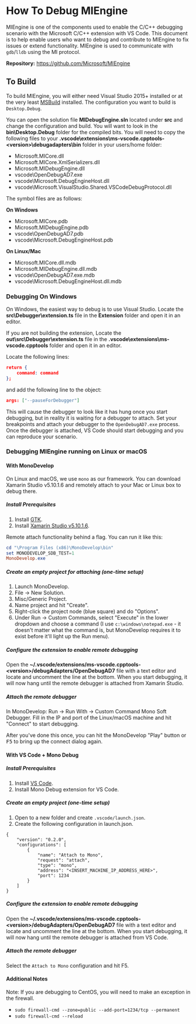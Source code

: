 # How To Debug MIEngine

MIEngine is one of the components used to enable the C/C++ debugging scenario with the Microsoft C/C++ extension with VS Code. This document is to help enable users who want to debug and contribute to MIEngine to fix issues or extend functionality. MIEngine is used to communicate with `gdb`/`lldb` using the MI protocol.

**Repository:** https://github.com/Microsoft/MIEngine

## To Build

To build MIEngine, you will either need Visual Studio 2015+ installed or at the very least [MSBuild](https://github.com/Microsoft/msbuild) installed. The configuration you want to build is `Desktop.Debug`.

You can open the solution file **MIDebugEngine.sln** located under **src** and change the configuration and build. You will want to look in the **bin\Desktop.Debug** folder for the compiled bits. You will need to copy the following files to your **.vscode\extensions\ms-vscode.cpptools-\<version\>\debugadapters\bin** folder in your users/home folder:

* Microsoft.MICore.dll
* Microsoft.MICore.XmlSerializers.dll
* Microsoft.MIDebugEngine.dll
* vscode\OpenDebugAD7.exe
* vscode\Microsoft.DebugEngineHost.dll
* vscode\Microsoft.VisualStudio.Shared.VSCodeDebugProtocol.dll

The symbol files are as follows:

**On Windows**
* Microsoft.MICore.pdb
* Microsoft.MIDebugEngine.pdb
* vscode\OpenDebugAD7.pdb
* vscode\Microsoft.DebugEngineHost.pdb

**On Linux/Mac**
* Microsoft.MICore.dll.mdb
* Microsoft.MIDebugEngine.dll.mdb
* vscode\OpenDebugAD7.exe.mdb
* vscode\Microsoft.DebugEngineHost.dll.mdb

### Debugging On Windows

On Windows, the easiest way to debug is to use Visual Studio. Locate the **src\Debugger\extension.ts** file in the **Extension** folder and open it in an editor.

If you are not building the extension, Locate the **out\src\Debugger\extension.ts** file in the **.vscode\extensions\ms-vscode.cpptools** folder and open it in an editor.

Locate the following lines:
```json
return {
    command: command
};
```
and add the following line to the object:
```json
args: ["--pauseForDebugger"]
```

This will cause the debugger to look like it has hung once you start debugging, but in reality it is waiting for a debugger to attach. Set your breakpoints and attach your debugger to the `OpenDebugAD7.exe` process. Once the debugger is attached, VS Code should start debugging and you can reproduce your scenario.

### Debugging MIEngine running on Linux or macOS

#### With MonoDevelop

On Linux and macOS, we use `mono` as our framework. You can download Xamarin Studio v5.10.1.6 and remotely attach to your Mac or Linux box to debug there.

##### Install Prerequisites
1. Install [GTK](http://www.mono-project.com/download/).
2. Install [Xamarin Studio v5.10.1.6](http://download.xamarin.com/studio/Windows/XamarinStudio-5.10.1.6-0.msi).

Remote attach functionality behind a flag.  You can run it like this:
```PowerShell
cd "\Program Files (x86)\MonoDevelop\bin"
set MONODEVELOP_SDB_TEST=1
MonoDevelop.exe
```

##### Create an empty project for attaching (one-time setup)

1. Launch MonoDevelop.
2. File -> New Solution.
3. Misc/Generic Project.
4. Name project and hit "Create".
5. Right-click the project node (blue square) and do "Options".
6. Under Run -> Custom Commands, select "Execute" in the lower dropdown and choose a command (I use `c:\windows\notepad.exe` - it doesn't matter what the command is, but MonoDevelop requires it to exist before it'll light up the Run menu).

##### Configure the extension to enable remote debugging

Open the **~/.vscode/extensions/ms-vscode.cpptools-\<version\>/debugAdapters/OpenDebugAD7** file with a text editor and locate and uncomment the line at the bottom. When you start debugging, it will now hang until the remote debugger is attached from Xamarin Studio.

##### Attach the remote debugger

In MonoDevelop: Run -> Run With -> Custom Command Mono Soft Debugger.
Fill in the IP and port of the Linux/macOS machine and hit "Connect" to start debugging.

After you've done this once, you can hit the MonoDevelop "Play" button or <kbd>F5</kbd> to bring up the connect dialog again.

#### With VS Code + Mono Debug

##### Install Prerequisites
1. Install [VS Code](https://code.visualstudio.com/Download).
2. Install Mono Debug extension for VS Code.

##### Create an empty project (one-time setup)
1. Open to a new folder and create `.vscode/launch.json`.
2. Create the following configuration in launch.json.
```
{
    "version": "0.2.0",
    "configurations": [
        {
            "name": "Attach to Mono",
            "request": "attach",
            "type": "mono",
            "address": "<INSERT_MACHINE_IP_ADDRESS_HERE>",
            "port": 1234
        }
    ]
}
```

##### Configure the extension to enable remote debugging

Open the **~/.vscode/extensions/ms-vscode.cpptools-\<version\>/debugAdapters/OpenDebugAD7** file with a text editor and locate and uncomment the line at the bottom. When you start debugging, it will now hang until the remote debugger is attached from VS Code.

##### Attach the remote debugger

Select the `Attach to Mono` configuration and hit F5.

#### Additional Notes

Note: If you are debugging to CentOS, you will need to make an exception in the firewall.
* `sudo firewall-cmd --zone=public --add-port=1234/tcp --permanent`
* `sudo firewall-cmd --reload`
